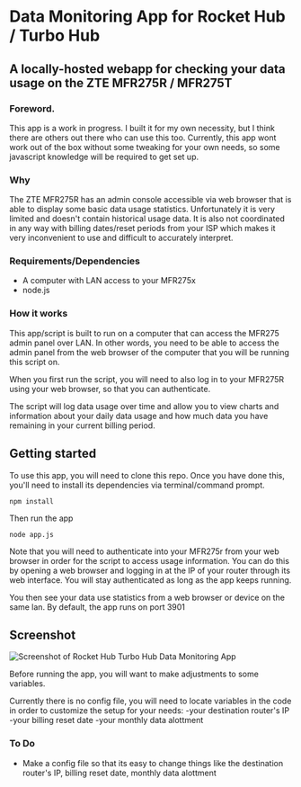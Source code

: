 # Data Monitoring App for Rocket Hub / Turbo Hub
## A locally-hosted webapp for checking your data usage on the ZTE MFR275R / MFR275T

### Foreword.
This app is a work in progress. I built it for my own necessity, but I think there are others out there who can use this too. Currently, this app wont work out of the box without some tweaking for your own needs, so some javascript knowledge will be required to get set up.

### Why
The ZTE MFR275R has an admin console accessible via web browser that is able to display some basic data usage statistics. Unfortunately it is very limited and doesn't contain historical usage data. It is also not coordinated in any way with billing dates/reset periods from your ISP which makes it very inconvenient to use and difficult to accurately interpret.

### Requirements/Dependencies
- A computer with LAN access to your MFR275x
- node.js

### How it works
This app/script is built to run on a computer that can access the MFR275 admin panel over LAN. In other words, you need to be able to access the admin panel from the web browser of the computer that you will be running this script on.

When you first run the script, you will need to also log in to your MFR275R using your web browser, so that you can authenticate.

The script will log data usage over time and allow you to view charts and information about your daily data usage and how much data you have remaining in your current billing period.

## Getting started
To use this app, you will need to clone this repo. Once you have done this, you'll need to install its dependencies via terminal/command prompt.

`npm install`

Then run the app

`node app.js`

Note that you will need to authenticate into your MFR275r from your web browser in order for the script to access usage information. You can do this by opening a web browser and logging in at the IP of your router through its web interface. You will stay authenticated as long as the app keeps running.

You then see your data use statistics from a web browser or device on the same lan. By default, the app runs on port 3901

## Screenshot
![Screenshot of Rocket Hub Turbo Hub Data Monitoring App](https://i.ibb.co/3FT1Gq6/image.png)


Before running the app, you will want to make adjustments to some variables.

Currently there is no config file, you will need to locate variables in the code in order to customize the setup for your needs:
-your destination router's IP
-your billing reset date
-your monthly data alottment

### To Do
 - Make a config file so that its easy to change things like the destination router's IP, billing reset date, monthly data alottment

